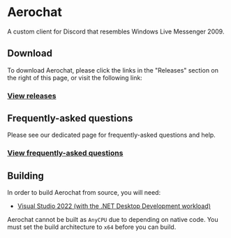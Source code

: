 # Aerochat

A custom client for Discord that resembles Windows Live Messenger 2009.

## Download

To download Aerochat, please click the links in the "Releases" section on the right of this page, or visit the following link:

### [View releases](https://github.com/not-nullptr/Aerochat/releases)

## Frequently-asked questions

Please see our dedicated page for frequently-asked questions and help.

### [View frequently-asked questions](https://github.com/not-nullptr/Aerochat/wiki/Frequently%E2%80%90asked-questions)

## Building

In order to build Aerochat from source, you will need:

- [Visual Studio 2022 (with the .NET Desktop Development workload)](https://visualstudio.microsoft.com)

Aerochat cannot be built as `AnyCPU` due to depending on native code. You must set the build architecture to `x64` before you can build.